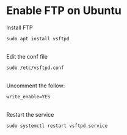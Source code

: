 # Enable FTP on Ubuntu

Install FTP
```
sudo apt install vsftpd
```

<br>Edit the conf file
```
sudo /etc/vsftpd.conf
```
<br>Uncomment the follow:
```
write_enable=YES
```

<br>Restart the service
```
sudo systemctl restart vsftpd.service
```